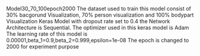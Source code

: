 Model30_70_100epoch2000
The dataset used to train this model consist of 30% bacgorund Visualization, 70% person visualization and 100% bodypart Visualization
Keras Model with dropout rate set to 0.4
the Network Architecture is Sequential.
The optimizer used in this keras model is Adam
The learning rate of this model is 0.00001,beta_1=0.9,beta_2=0.999,epsilon=1e-08
The epoch is changed to 2000 for experiment purpose